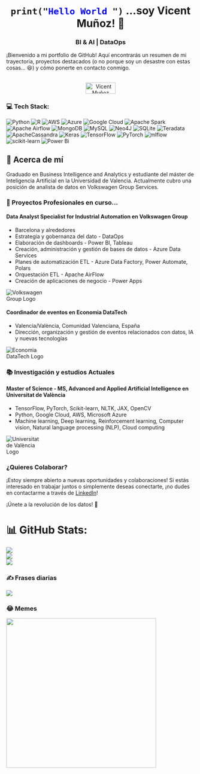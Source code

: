<br />
<p align="center">
  <code><h1 align="center">print("<span style="color:blue;">Hello World</span> ")</code>  ...soy Vicent Muñoz! 👋</h1>
  <h3 align="center">BI & AI | DataOps</h3>
  ¡Bienvenido a mi portfolio de GitHub! 
  Aquí encontrarás un resumen de mi trayectoria, proyectos destacados (o no porque soy un desastre con estas cosas... 😆) y cómo ponerte en contacto conmigo.
  <p align="center">
    <br />
    <a href="https://www.linkedin.com/in/vicentmc/" target="_blank">
      <img src="https://img.shields.io/badge/LinkedIn-%230077B5.svg?logo=linkedin&logoColor=white" alt="Vicent Muñoz Correcher" width="80" height="30"> 
    </a>
  </p>
</p>


### 💻 Tech Stack:
![Python](https://img.shields.io/badge/python-3670A0?style=plastic&logo=python&logoColor=ffdd54) ![R](https://img.shields.io/badge/r-%23276DC3.svg?style=plastic&logo=r&logoColor=white) ![AWS](https://img.shields.io/badge/AWS-%23FF9900.svg?style=plastic&logo=amazon-aws&logoColor=white) ![Azure](https://img.shields.io/badge/azure-%230072C6.svg?style=plastic&logo=microsoftazure&logoColor=white) ![Google Cloud](https://img.shields.io/badge/GoogleCloud-%234285F4.svg?style=plastic&logo=google-cloud&logoColor=white) ![Apache Spark](https://img.shields.io/badge/Apache%20Spark-FDEE21?style=plastic&logo=apachespark&logoColor=black) ![Apache Airflow](https://img.shields.io/badge/Apache%20Airflow-017CEE?style=plastic&logo=Apache%20Airflow&logoColor=white) ![MongoDB](https://img.shields.io/badge/MongoDB-%234ea94b.svg?style=plastic&logo=mongodb&logoColor=white) ![MySQL](https://img.shields.io/badge/mysql-%2300000f.svg?style=plastic&logo=mysql&logoColor=white) ![Neo4J](https://img.shields.io/badge/Neo4j-008CC1?style=plastic&logo=neo4j&logoColor=white) ![SQLite](https://img.shields.io/badge/sqlite-%2307405e.svg?style=plastic&logo=sqlite&logoColor=white) ![Teradata](https://img.shields.io/badge/Teradata-F37440?style=plastic&logo=teradata&logoColor=white) ![ApacheCassandra](https://img.shields.io/badge/cassandra-%231287B1.svg?style=plastic&logo=apache-cassandra&logoColor=white) ![Keras](https://img.shields.io/badge/Keras-%23D00000.svg?style=plastic&logo=Keras&logoColor=white) ![TensorFlow](https://img.shields.io/badge/TensorFlow-%23FF6F00.svg?style=plastic&logo=TensorFlow&logoColor=white) ![PyTorch](https://img.shields.io/badge/PyTorch-%23EE4C2C.svg?style=plastic&logo=PyTorch&logoColor=white) ![mlflow](https://img.shields.io/badge/mlflow-%23d9ead3.svg?style=plastic&logo=numpy&logoColor=blue) ![scikit-learn](https://img.shields.io/badge/scikit--learn-%23F7931E.svg?style=plastic&logo=scikit-learn&logoColor=white) ![Power Bi](https://img.shields.io/badge/power_bi-F2C811?style=plastic&logo=powerbi&logoColor=black)
    <h2>💫 Acerca de mí</h2>
    <p>Graduado en Business Intelligence and Analytics  y estudiante del máster de Inteligencia Artificial en la Universidad de Valencia.
      Actualmente cubro una posición de analista de datos en Volkswagen Group Services. </p>
    <h3>🔭 Proyectos Profesionales en curso... </h3>
    <h4>Data Analyst Specialist for Industrial Automation en Volkswagen Group</h4>
    <ul>
        <li>Barcelona y alrededores</li>
        <li>Estrategia y gobernanza del dato - DataOps</li>
        <li>Elaboración de dashboards - Power BI, Tableau</li>
        <li>Creación, administración y gestión de bases de datos - Azure Data Services</li>
        <li>Planes de automatización ETL - Azure Data Factory, Power Automate, Polars</li>
        <li>Orquestación ETL - Apache AirFlow</li>
        <li>Creación de aplicaciones de negocio - Power Apps</li>
    </ul>
    <img src="logo_volkswagen.png" alt="Volkswagen Group Logo" style="max-width: 100px;">
    <h4>Coordinador de eventos en Economia DataTech</h4>
    <ul>
        <li>Valencia/València, Comunidad Valenciana, España</li>
        <li>Dirección, organización y gestión de eventos relacionados con datos, IA y nuevas tecnologías</li>
    </ul>
    <img src="logo_economia_datatech.png" alt="Economia DataTech Logo" style="max-width: 100px;">
    <h3> 📚 Investigación y estudios Actuales</h3>
     <h4>Master of Science - MS, Advanced and Applied Artificial Intelligence en Universitat de València</h4>
      <ul>
        <li>TensorFlow, PyTorch, Scikit-learn, NLTK, JAX, OpenCV</li>
        <li>Python, Google Cloud, AWS, Microsoft Azure</li>
        <li>Machine learning, Deep learning, Reinforcement learning, Computer vision, Natural language processing (NLP), Cloud computing</li>
      </ul>
        <img src="logo_universitat_valencia.png" alt="Universitat de València Logo" style="max-width: 100px;">
    <h3>¿Quieres Colaborar?</h3>
    <p>¡Estoy siempre abierto a nuevas oportunidades y colaboraciones! Si estás interesado en trabajar juntos o simplemente deseas conectarte, ¡no dudes en contactarme a través de <a href="enlace-de-tu-linkedin">LinkedIn</a>!</p>
    <p>¡Únete a la revolución de los datos! 🚀</p>

# 📊 GitHub Stats:
![](https://github-readme-stats.vercel.app/api?username=vicentcorrecher&theme=dark&hide_border=true&include_all_commits=false&count_private=false)<br/>
![](https://github-readme-streak-stats.herokuapp.com/?user=vicentcorrecher&theme=dark&hide_border=true)<br/>
![](https://github-readme-stats.vercel.app/api/top-langs/?username=vicentcorrecher&theme=dark&hide_border=true&include_all_commits=false&count_private=false&layout=compact)


### ✍️ Frases diarias
![](https://quotes-github-readme.vercel.app/api?type=vetical&theme=tokyonight)

### 😂 Memes
<img src='https://randommeme-five.vercel.app/' style="height: 400px;"/>

